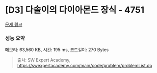 # [D3] 다솔이의 다이아몬드 장식 - 4751 

[문제 링크](https://swexpertacademy.com/main/code/problem/problemDetail.do?contestProbId=AWSNw5jKzwMDFAUr) 

### 성능 요약

메모리: 63,560 KB, 시간: 195 ms, 코드길이: 270 Bytes



> 출처: SW Expert Academy, https://swexpertacademy.com/main/code/problem/problemList.do
